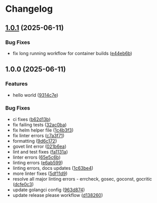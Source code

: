 # Changelog

## [1.0.1](https://github.com/rebelopsio/jit-bot/compare/v1.0.0...v1.0.1) (2025-06-11)


### Bug Fixes

* fix long running workflow for container builds ([e44eb6b](https://github.com/rebelopsio/jit-bot/commit/e44eb6bed1a56423b46b612bd44f7e9f08cb9b37))

## 1.0.0 (2025-06-11)


### Features

* hello world ([9314c7e](https://github.com/rebelopsio/jit-bot/commit/9314c7e2f9080238781637233d3df8ea3a23d02b))


### Bug Fixes

* ci fixes ([b62d13b](https://github.com/rebelopsio/jit-bot/commit/b62d13be5301a7390fc2f39ef65d033149a30332))
* fix failing tests ([32ac0ba](https://github.com/rebelopsio/jit-bot/commit/32ac0baf9c39611ace864f7d4b83a7967197f785))
* fix helm helper file ([1c4b3f3](https://github.com/rebelopsio/jit-bot/commit/1c4b3f365a6ed1f87b9c93b0d866e1bb40e156ff))
* fix linter errors ([c7a3f71](https://github.com/rebelopsio/jit-bot/commit/c7a3f716194a6ee905e535c0501d5e72f61d1aff))
* formatting ([9d6c172](https://github.com/rebelopsio/jit-bot/commit/9d6c172b8c16135723d5d40d2e53605054b0ffb2))
* govet lint error ([021b6ea](https://github.com/rebelopsio/jit-bot/commit/021b6ea9e371165fa7985c325a16ba231ac82605))
* lint and test fixes ([fa1131a](https://github.com/rebelopsio/jit-bot/commit/fa1131a4fc8f206d3bd3d15486026398efb3bbc4))
* linter errors ([65e5c6b](https://github.com/rebelopsio/jit-bot/commit/65e5c6b6af69a1add4088cc1135c6ee9eeb9749f))
* linting errors ([e6ab599](https://github.com/rebelopsio/jit-bot/commit/e6ab59954798b15a070127e0a6cbf758778da1b4))
* linting errors, docs updates ([1c63be4](https://github.com/rebelopsio/jit-bot/commit/1c63be497d247ccf338a0ffc45079844f89f56d6))
* more linter fixes ([5df11d9](https://github.com/rebelopsio/jit-bot/commit/5df11d92b07ae7c5dbadbca601a479a3c6753562))
* resolve all major linting errors - errcheck, gosec, goconst, gocritic ([dcfe0c3](https://github.com/rebelopsio/jit-bot/commit/dcfe0c37115d4f4c39c17125b2602749c952ad05))
* update golangci config ([963d874](https://github.com/rebelopsio/jit-bot/commit/963d874cfdf503f3f0966fa2b16f9dcbc6d76c74))
* update release please workflow ([d138260](https://github.com/rebelopsio/jit-bot/commit/d1382602a16a6a3f7686e72c8e027679beb101d0))
